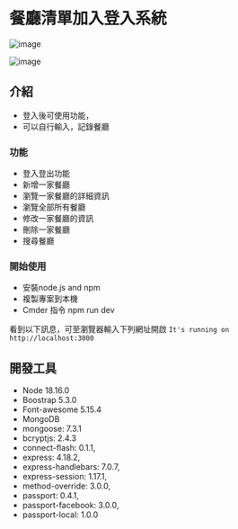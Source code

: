 # 餐廳清單加入登入系統
![image](https://github.com/dingbum73/restaurant_list_S3/assets/124600894/f157dc66-e820-4e3a-b683-9af109b3bde8)

![image](https://github.com/dingbum73/restaurant_list_S3/assets/124600894/b9118265-757e-42c2-8ba5-5f46080bb18a)




## 介紹
- 登入後可使用功能，
- 可以自行輸入，記錄餐廳

### 功能
- 登入登出功能
- 新增一家餐廳
- 瀏覽一家餐廳的詳細資訊
- 瀏覽全部所有餐廳
- 修改一家餐廳的資訊
- 刪除一家餐廳
- 搜尋餐廳

### 開始使用
- 安裝node.js and npm
- 複製專案到本機
- Cmder 指令 npm run dev

看到以下訊息，可至瀏覽器輸入下列網址開啟
   `It's running on http://localhost:3000` 


## 開發工具
- Node 18.16.0
- Boostrap 5.3.0
- Font-awesome 5.15.4
- MongoDB
- mongoose: 7.3.1
- bcryptjs: 2.4.3
- connect-flash: 0.1.1,
- express: 4.18.2,
- express-handlebars: 7.0.7,
- express-session: 1.17.1,
- method-override: 3.0.0,
- passport: 0.4.1,
- passport-facebook: 3.0.0,
- passport-local: 1.0.0
